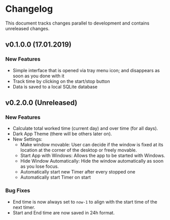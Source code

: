 # Changelog
This document tracks changes parallel to development and contains unreleased changes.

## v0.1.0.0 (17.01.2019)
### New Features
* Simple interface that is opened via tray menu icon; and disappears as soon as you done with it 
* Track time by clicking on the start/stop button
* Data is saved to a local SQLite database

## v0.2.0.0 (Unreleased)
### New Features
* Calculate total worked time (current day) and over time (for all days).
* Dark App Theme (there will be others later on).
* New Settings: 
    * Make window movable: User can decide if the window is fixed at its location at the corner of the desktop or freely movable.
    * Start App with Windows: Allows the app to be started with Windows.
    * Hide Window Automatically: Hide the window automatically as soon as you lose focus.
    * Automatically start new Timer after every stopped one
    * Automatically start Timer on start
### Bug Fixes
* End time is now always set to `now-1` to align with the start time of the next timer.
* Start and End time are now saved in 24h format.
